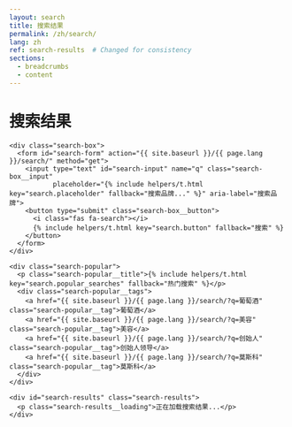 ```yaml
---
layout: search
title: 搜索结果
permalink: /zh/search/
lang: zh
ref: search-results  # Changed for consistency
sections:
  - breadcrumbs
  - content
---
```


<div class="search-results-page">
  <h1 class="panel__heading-primary">搜索结果</h1>

    <div class="search-box">
      <form id="search-form" action="{{ site.baseurl }}/{{ page.lang }}/search/" method="get">
        <input type="text" id="search-input" name="q" class="search-box__input"
               placeholder="{% include helpers/t.html key="search.placeholder" fallback="搜索品牌..." %}" aria-label="搜索品牌">
        <button type="submit" class="search-box__button">
          <i class="fas fa-search"></i>
          {% include helpers/t.html key="search.button" fallback="搜索" %}
        </button>
      </form>
    </div>

    <div class="search-popular">
      <p class="search-popular__title">{% include helpers/t.html key="search.popular_searches" fallback="热门搜索" %}</p>
      <div class="search-popular__tags">
        <a href="{{ site.baseurl }}/{{ page.lang }}/search/?q=葡萄酒" class="search-popular__tag">葡萄酒</a>
        <a href="{{ site.baseurl }}/{{ page.lang }}/search/?q=美容" class="search-popular__tag">美容</a>
        <a href="{{ site.baseurl }}/{{ page.lang }}/search/?q=创始人" class="search-popular__tag">创始人领导</a>
        <a href="{{ site.baseurl }}/{{ page.lang }}/search/?q=莫斯科" class="search-popular__tag">莫斯科</a>
      </div>
    </div>

    <div id="search-results" class="search-results">
      <p class="search-results__loading">正在加载搜索结果...</p>
    </div>
</div>

<script src="{{ '/assets/js/search/search-results.js' | relative_url }}"></script>
